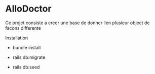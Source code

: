 # AlloDoctor

Ce projet consiste a creer une base de donner lien plusieur object de facons differente

Installation

* bundle install

* rails db:migrate

* rails db:seed
